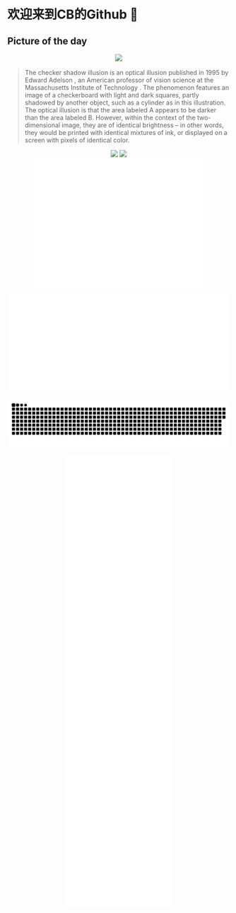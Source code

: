 
# 欢迎来到CB的Github 👋

## Picture of the day
<div align="center">
  <img width=330px src="https://upload.wikimedia.org/wikipedia/commons/thumb/b/be/Checker_shadow_illusion.svg/525px-Checker_shadow_illusion.svg.png" />
</div>

>The  checker shadow illusion  is an  optical illusion  published in 1995 by  Edward Adelson , an American professor of  vision science  at the  Massachusetts Institute of Technology . The phenomenon features an image of a  checkerboard  with light and dark squares, partly shadowed by another object, such as a cylinder as in this illustration. The optical illusion is that the area labeled A appears to be darker than the area labeled B. However, within the context of the two-dimensional image, they are of identical brightness – in other words, they would be printed with identical mixtures of ink, or displayed on a screen with pixels of identical color.


<div align="center">
  <img height="137px" src="https://github-readme-stats.vercel.app/api?username=SuperCB&show_icons=true&theme=radical" />
  <img height="137px" src="https://github-readme-stats.vercel.app/api/top-langs/?username=SuperCB&hide_title=true&hide_border=true&layout=compact&langs_count=6&text_color=000&icon_color=fff" />
</div>
<div align="center">
  <img height="300px" src="base_metrics.svg" />
  <img  src="metrics.plugin.calendar.full.svg" />
</div>

![](./contribution-snake/github-contribution-grid-snake.svg)

<div align="center">
  <img  src="plugin_metrics.svg" /> 
</div>
